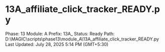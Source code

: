 # 13A_affiliate_click_tracker_READY.py

Phase: 13
Module: A
Prefix: 13A_
Status: Ready
Path: D:\MAGIC\scripts\phase13\module_A\13A_affiliate_click_tracker_READY.py
Last Updated: July 28, 2025 5:14 PM (GMT+5:30)
